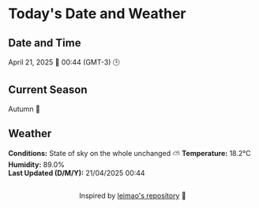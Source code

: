  # Today's Date and Weather
    
## Date and Time
April 21, 2025 📅
00:44 (GMT-3) 🕒

## Current Season
Autumn 🍂
## Weather 
**Conditions:** State of sky on the whole unchanged ⛅
**Temperature:** 18.2°C  
**Humidity:** 89.0%  
**Last Updated (D/M/Y):** 21/04/2025 00:44
##
<div align="center">Inspired by <a href="https://github.com/leimao/What-Is-The-Date-Today">leimao's repository</a> 🌱</div>
